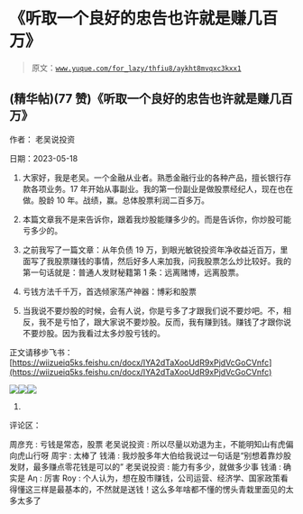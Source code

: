 # 《听取一个良好的忠告也许就是赚几百万》

> 原文：[`www.yuque.com/for_lazy/thfiu8/aykht8mvqxc3kxx1`](https://www.yuque.com/for_lazy/thfiu8/aykht8mvqxc3kxx1)



## (精华帖)(77 赞)《听取一个良好的忠告也许就是赚几百万》 

作者： 老吴说投资 

日期：2023-05-18 

1.  大家好，我是老吴。一个金融从业者。熟悉金融行业的各种产品，擅长银行存款各项业务。17 年开始从事副业。我的第一份副业是做股票经纪人，现在也在做。股龄 10 年。战绩，赢。总体股票利润二百多万。 

1.  本篇文章我不是来告诉你，跟着我炒股能赚多少的。而是告诉你，你炒股可能亏多少的。 

1.  之前我写了一篇文章：从年负债 19 万，到眼光敏锐投资年净收益近百万，里面写了我股票赚钱的事情，然后好多人来加我，问我股票怎么炒比较好。我的第一句话就是：普通人发财秘籍第 1 条：远离赌博，远离股票。 

1.  亏钱方法千千万，首选倾家荡产神器：博彩和股票 

1.   当我说不要炒股的时候，会有人说，你是亏多了才跟我们说不要炒吧。不，相反，我不是亏怕了，跟大家说不要炒股。反而，我有赚到钱。赚钱了才跟你说不要炒股。因为我看过太多炒股亏钱的。 

正文请移步飞书：[https://wiizueiq5ks.feishu.cn/docx/IYA2dTaXooUdR9xPjdVcGoCVnfc](https://wiizueiq5ks.feishu.cn/docx/IYA2dTaXooUdR9xPjdVcGoCVnfc) 

![](img/2e44bae3cf76914033fb80511f8916d2.png)![](img/719704f793ffdc59dd904e30f2c2b841.png)![](img/ccdaef24a6dce9fed90855558c981c93.png) 

1.  

评论区： 

周彦充 : 亏钱是常态，股票 老吴说投资 : 所以尽量以劝退为主，不能明知山有虎偏向虎山行呀 周宇 : 太棒了 钱涌 : 我炒股多年大伯给我说过一句话是“别想着靠炒股发财，最多赚点零花钱是可以的” 老吴说投资 : 能力有多少，就做多少事 钱涌 : 确实是 Аη : 厉害 Roy : 个人认为，想在股市赚钱，公司运营、经济学、国家政策看得懂这三样是最基本的，不然就是送钱！这么多年啥都不懂的愣头青栽里面见的太多太多了